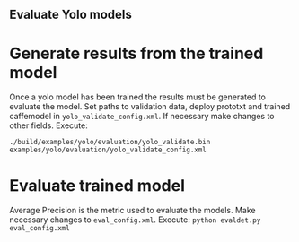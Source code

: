 ## Evaluate Yolo models
# Generate results from the trained model

Once a yolo model has been trained the results must be generated to evaluate the model.
Set paths to validation data, deploy prototxt and trained caffemodel in `yolo_validate_config.xml`. 
If necessary make changes to other fields. Execute:

`./build/examples/yolo/evaluation/yolo_validate.bin examples/yolo/evaluation/yolo_validate_config.xml`  

# Evaluate trained model
Average Precision is the metric used to evaluate the models. Make necessary changes to `eval_config.xml`.
Execute:
`python evaldet.py eval_config.xml`

